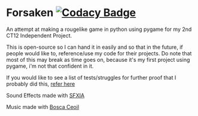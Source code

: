 # Forsaken [![Codacy Badge](https://app.codacy.com/project/badge/Grade/035afacec86646e4824b11fcddc03f18)](https://www.codacy.com/gh/boopdev/forsaken/dashboard?utm_source=github.com&amp;utm_medium=referral&amp;utm_content=boopdev/forsaken&amp;utm_campaign=Badge_Grade)
An attempt at making a rougelike game in python using pygame for my 2nd CT12 Independent Project.

This is open-source so I can hand it in easily and so that in the future, if people would like to, reference/use my code for their projects. Do note that most of this may break as time goes on, because it's my first project using pygame, i'm not that confident in it.

If you would like to see a list of tests/struggles for further proof that I probably did this, [refer here](https://github.com/boopdev/pygame-learning)

Sound Effects made with [SFXIA](https://rxi.itch.io/sfxia)

Music made with [Bosca Ceoil](https://boscaceoil.net/)
